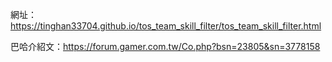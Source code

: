 網址：https://tinghan33704.github.io/tos_team_skill_filter/tos_team_skill_filter.html

巴哈介紹文：https://forum.gamer.com.tw/Co.php?bsn=23805&sn=3778158
